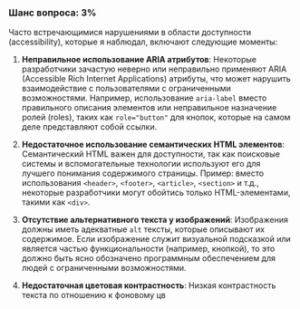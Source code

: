 ### Шанс вопроса: 3%

Часто встречающимися нарушениями в области доступности (accessibility), которые я наблюдал, включают следующие моменты:

1. **Неправильное использование ARIA атрибутов**: Некоторые разработчики зачастую неверно или неправильно применяют ARIA (Accessible Rich Internet Applications) атрибуты, что может нарушить взаимодействие с пользователями с ограниченными возможностями. Например, использование `aria-label` вместо правильного описания элементов или неправильное назначение ролей (roles), таких как `role="button"` для кнопок, которые на самом деле представляют собой ссылки.

2. **Недостаточное использование семантических HTML элементов**: Семантический HTML важен для доступности, так как поисковые системы и вспомогательные технологии используют его для лучшего понимания содержимого страницы. Пример: вместо использования `<header>`, `<footer>`, `<article>`, `<section>` и т.д., некоторые разработчики могут обойтись только HTML-элементами, такими как `<div>`.

3. **Отсутствие альтернативного текста у изображений**: Изображения должны иметь адекватные `alt` тексты, которые описывают их содержимое. Если изображение служит визуальной подсказкой или является частью функциональности (например, кнопкой), то это должно быть ясно обозначено программным обеспечением для людей с ограниченными возможностями.

4. **Недостаточная цветовая контрастность**: Низкая контрастность текста по отношению к фоновому цв